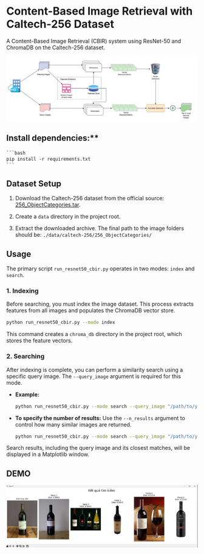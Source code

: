 # Content-Based Image Retrieval with Caltech-256 Dataset

A Content-Based Image Retrieval (CBIR) system using ResNet-50 and ChromaDB on the Caltech-256 dataset.

![](data/example/structure.jpg)

## Install dependencies:**
    ```bash
    pip install -r requirements.txt
    ```

## Dataset Setup

1.  Download the Caltech-256 dataset from the official source: [256_ObjectCategories.tar](http://www.vision.caltech.edu/Image_Datasets/Caltech256/256_ObjectCategories.tar).

2.  Create a `data` directory in the project root.

3.  Extract the downloaded archive. The final path to the image folders should be:
    `./data/caltech-256/256_ObjectCategories/`

## Usage

The primary script `run_resnet50_cbir.py` operates in two modes: `index` and `search`.

### 1. Indexing

Before searching, you must index the image dataset. This process extracts features from all images and populates the ChromaDB vector store.

```bash
python run_resnet50_cbir.py --mode index
```

This command creates a `chroma_db` directory in the project root, which stores the feature vectors.

### 2. Searching

After indexing is complete, you can perform a similarity search using a specific query image. The `--query_image` argument is required for this mode.

-   **Example:**
    ```bash
    python run_resnet50_cbir.py --mode search --query_image "/path/to/your/image.jpg"
    ```

-   **To specify the number of results:**
    Use the `--n_results` argument to control how many similar images are returned.
    ```bash
    python run_resnet50_cbir.py --mode search --query_image "/path/to/your/image.jpg" --n_results 10
    ```

Search results, including the query image and its closest matches, will be displayed in a Matplotlib window.

## DEMO
![Kết quả tìm kiếm CBIR](data/example/demo1.jpg)